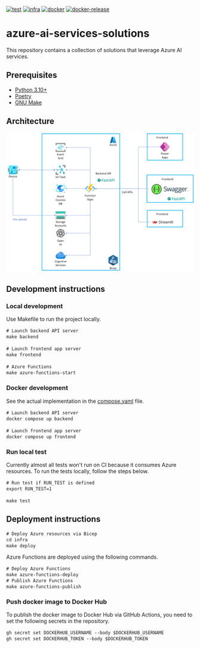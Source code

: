 [![test](https://github.com/ks6088ts-labs/azure-ai-services-solutions/actions/workflows/test.yaml/badge.svg?branch=main)](https://github.com/ks6088ts-labs/azure-ai-services-solutions/actions/workflows/test.yaml?query=branch%3Amain)
[![infra](https://github.com/ks6088ts-labs/azure-ai-services-solutions/actions/workflows/infra.yaml/badge.svg?branch=main)](https://github.com/ks6088ts-labs/azure-ai-services-solutions/actions/workflows/infra.yaml?query=branch%3Amain)
[![docker](https://github.com/ks6088ts-labs/azure-ai-services-solutions/actions/workflows/docker.yaml/badge.svg?branch=main)](https://github.com/ks6088ts-labs/azure-ai-services-solutions/actions/workflows/docker.yaml?query=branch%3Amain)
[![docker-release](https://github.com/ks6088ts-labs/azure-ai-services-solutions/actions/workflows/docker-release.yaml/badge.svg)](https://github.com/ks6088ts-labs/azure-ai-services-solutions/actions/workflows/docker-release.yaml)

# azure-ai-services-solutions

This repository contains a collection of solutions that leverage Azure AI services.

## Prerequisites

- [Python 3.10+](https://www.python.org/downloads/)
- [Poetry](https://python-poetry.org/docs/#installation)
- [GNU Make](https://www.gnu.org/software/make/)

## Architecture

[![architecture](./docs/architecture.png)](./docs/architecture.png)

## Development instructions

### Local development

Use Makefile to run the project locally.

```shell
# Launch backend API server
make backend

# Launch frontend app server
make frontend

# Azure Functions
make azure-functions-start
```

### Docker development

See the actual implementation in the [compose.yaml](./compose.yaml) file.

```shell
# Launch backend API server
docker compose up backend

# Launch frontend app server
docker compose up frontend
```

### Run local test

Currently almost all tests won't run on CI because it consumes Azure resources.
To run the tests locally, follow the steps below.

```shell
# Run test if RUN_TEST is defined
export RUN_TEST=1

make test
```

## Deployment instructions

```shell
# Deploy Azure resources via Bicep
cd infra
make deploy
```

Azure Functions are deployed using the following commands.

```shell
# Deploy Azure Functions
make azure-functions-deploy
# Publish Azure Functions
make azure-functions-publish
```

### Push docker image to Docker Hub

To publish the docker image to Docker Hub via GitHub Actions, you need to set the following secrets in the repository.

```shell
gh secret set DOCKERHUB_USERNAME --body $DOCKERHUB_USERNAME
gh secret set DOCKERHUB_TOKEN --body $DOCKERHUB_TOKEN
```
